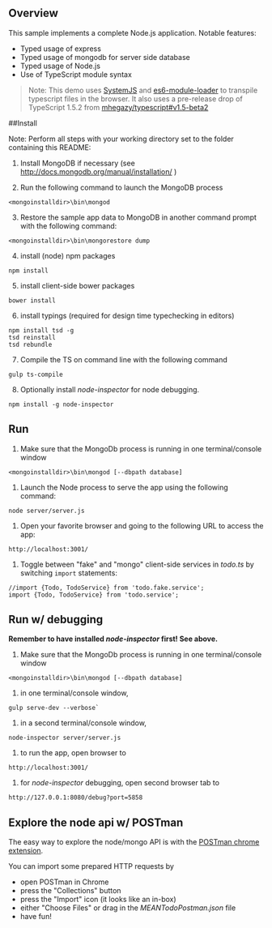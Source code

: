 ## Overview 

This sample implements a complete Node.js application.
Notable features:
- Typed usage of express
- Typed usage of mongodb for server side database
- Typed usage of Node.js 
- Use of TypeScript module syntax 

> Note: This demo uses [SystemJS](https://github.com/systemjs/systemjs) and 
[es6-module-loader](https://github.com/ModuleLoader/es6-module-loader) to 
transpile typescript files in the browser. 
It also uses a pre-release drop of TypeScript 1.5.2 from 
[mhegazy/typescript#v1.5-beta2](https://github.com/mhegazy/typescript#v1.5-beta2)

##Install

Note: Perform all steps with your working directory set to the folder containing this README:

1. Install MongoDB if necessary (see http://docs.mongodb.org/manual/installation/ )

2. Run the following command to launch the MongoDB process
```
<mongoinstalldir>\bin\mongod
```

3. Restore the sample app data to MongoDB in another command prompt with the following command:
```
<mongoinstalldir>\bin\mongorestore dump
```
	
4. install (node) npm packages
```
npm install
```

5. install client-side bower packages
```
bower install
```

6. install typings (required for design time typechecking in editors)
```
npm install tsd -g
tsd reinstall
tsd rebundle
``` 

7. Compile the TS on command line with the following command
```
gulp ts-compile
```

8. Optionally install *node-inspector* for node debugging.
```
npm install -g node-inspector 
```

## Run 

1. Make sure that the MongoDb process is running in one terminal/console window
```
<mongoinstalldir>\bin\mongod [--dbpath database]
```

1. Launch the Node process to serve the app using the following command:
```
node server/server.js
```

1. Open your favorite browser and going to the following URL to access the app:
```
http://localhost:3001/
```

1. Toggle between "fake" and "mongo" client-side services in *todo.ts* by switching `import` statements: 
```
//import {Todo, TodoService} from 'todo.fake.service';
import {Todo, TodoService} from 'todo.service';
````

## Run w/ debugging 

**Remember to have installed *node-inspector* first! See above.** 

1. Make sure that the MongoDb process is running in one terminal/console window
```
<mongoinstalldir>\bin\mongod [--dbpath database]
```

1. in one terminal/console window, 
```
gulp serve-dev --verbose`
```

1. in a second terminal/console window, 
```
node-inspector server/server.js
```

1. to run the app, open browser to 
```
http://localhost:3001/
``` 

1. for *node-inspector* debugging, open second browser tab to 
```
http://127.0.0.1:8080/debug?port=5858
``` 

## Explore the node api w/ POSTman

The easy way to explore the node/mongo API is 
with the [POSTman chrome extension](https://chrome.google.com/webstore/detail/postman-rest-client/fdmmgilgnpjigdojojpjoooidkmcomcm?hl=en).

You can import some prepared HTTP requests by
* open POSTman in Chrome
* press the "Collections" button
* press the "Import" icon (it looks like an in-box)
* either "Choose Files" or drag in the *MEANTodoPostman.json* file
* have fun!
